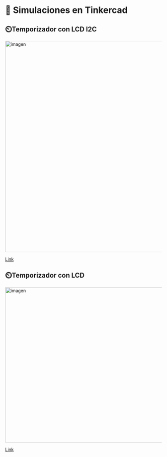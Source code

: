 # 🔌 Simulaciones en Tinkercad

## ⏲️Temporizador con LCD I2C

<img width="888" height="678" alt="imagen" src="https://github.com/user-attachments/assets/5e1fd9ec-759a-46fa-949c-0b231b2c6221" />

[Link](https://www.tinkercad.com/things/bukBzoOMfd8-lcdi2c/editel?returnTo=https%3A%2F%2Fwww.tinkercad.com%2Fdashboard%2Fdesigns%2Fcircuits&sharecode=xJP4JTpO1l-UZd08mJidgAjqoOUTHNWF3a02s34Vj-M)

## ⏲️Temporizador con LCD

<img width="1078" height="498" alt="imagen" src="https://github.com/user-attachments/assets/9f3969f4-d4db-43d1-948e-d2ddf6fd5b0b" />

[Link](https://www.tinkercad.com/things/34Lz2pJQ50v-lcd/editel?returnTo=https%3A%2F%2Fwww.tinkercad.com%2Fdashboard%2Fdesigns%2Fcircuits&sharecode=_7Fap-5_2PP9W_X9VuqQVGPefyUGyt3Gmq3ITbzio2I)
